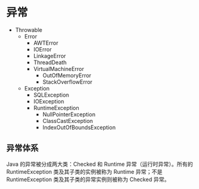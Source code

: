 # 异常

* Throwable
  * Error
    * AWTError
    * IOError
    * LinkageError
    * ThreadDeath
    * VirtualMachineError
      * OutOfMemoryError
      * StackOverflowError
  * Exception
    * SQLException
    * IOException
    * RuntimeException
      * NullPointerException
      * ClassCastException
      * IndexOutOfBoundsException

## 异常体系

Java 的异常被分成两大类：Checked 和 Runtime 异常（运行时异常）。所有的 RuntimeException 类及其子类的实例被称为 Runtime 异常；不是 RuntimeException 类及其子类的异常实例则被称为 Checked 异常。
